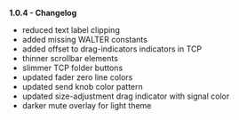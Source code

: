 **1.0.4 - Changelog**
- reduced text label clipping
- added missing WALTER constants
- added offset to drag-indicators indicators in TCP
- thinner scrollbar elements
- slimmer TCP folder buttons
- updated fader zero line colors
- updated send knob color pattern
- updated size-adjustment drag indicator with signal color
- darker mute overlay for light theme
